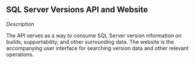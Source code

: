 ## SQL Server Versions API and Website

*Description*

The API serves as a way to consume SQL Server version information on builds, supportability, and other surrounding data.  The website is the accompanying user interface for searching version data and other relevant operations.
